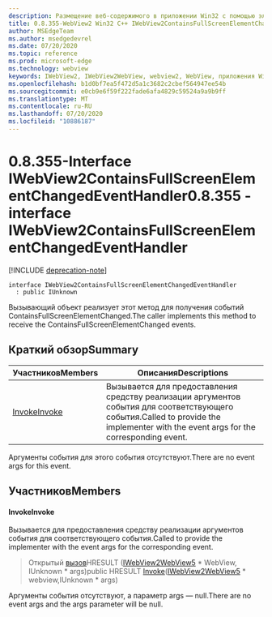 ```yaml
---
description: Размещение веб-содержимого в приложении Win32 с помощью элемента управления Microsoft Edge WebView2
title: 0.8.355-WebView2 Win32 C++ IWebView2ContainsFullScreenElementChangedEventHandler
author: MSEdgeTeam
ms.author: msedgedevrel
ms.date: 07/20/2020
ms.topic: reference
ms.prod: microsoft-edge
ms.technology: webview
keywords: IWebView2, IWebView2WebView, webview2, WebView, приложения Win32, Win32, EDGE
ms.openlocfilehash: b1d0bf7ea5f472d5a1c3682c2cbef564947ee54b
ms.sourcegitcommit: e0cb9e6f59f222fade6afa4829c59524a9a9b9ff
ms.translationtype: MT
ms.contentlocale: ru-RU
ms.lasthandoff: 07/20/2020
ms.locfileid: "10886187"
---
```

# <span data-ttu-id="53882-104">0.8.355-Interface IWebView2ContainsFullScreenElementChangedEventHandler</span><span class="sxs-lookup"><span data-stu-id="53882-104">0.8.355 - interface IWebView2ContainsFullScreenElementChangedEventHandler</span></span> 

[!INCLUDE [deprecation-note](../../includes/deprecation-note.md)]

```
interface IWebView2ContainsFullScreenElementChangedEventHandler
  : public IUnknown
```

<span data-ttu-id="53882-105">Вызывающий объект реализует этот метод для получения событий ContainsFullScreenElementChanged.</span><span class="sxs-lookup"><span data-stu-id="53882-105">The caller implements this method to receive the ContainsFullScreenElementChanged events.</span></span>

## <span data-ttu-id="53882-106">Краткий обзор</span><span class="sxs-lookup"><span data-stu-id="53882-106">Summary</span></span>

 <span data-ttu-id="53882-107">Участников</span><span class="sxs-lookup"><span data-stu-id="53882-107">Members</span></span>                        | <span data-ttu-id="53882-108">Описания</span><span class="sxs-lookup"><span data-stu-id="53882-108">Descriptions</span></span>
--------------------------------|---------------------------------------------
[<span data-ttu-id="53882-109">Invoke</span><span class="sxs-lookup"><span data-stu-id="53882-109">Invoke</span></span>](#invoke) | <span data-ttu-id="53882-110">Вызывается для предоставления средству реализации аргументов события для соответствующего события.</span><span class="sxs-lookup"><span data-stu-id="53882-110">Called to provide the implementer with the event args for the corresponding event.</span></span>

<span data-ttu-id="53882-111">Аргументы события для этого события отсутствуют.</span><span class="sxs-lookup"><span data-stu-id="53882-111">There are no event args for this event.</span></span>

## <span data-ttu-id="53882-112">Участников</span><span class="sxs-lookup"><span data-stu-id="53882-112">Members</span></span>

#### <span data-ttu-id="53882-113">Invoke</span><span class="sxs-lookup"><span data-stu-id="53882-113">Invoke</span></span> 

<span data-ttu-id="53882-114">Вызывается для предоставления средству реализации аргументов события для соответствующего события.</span><span class="sxs-lookup"><span data-stu-id="53882-114">Called to provide the implementer with the event args for the corresponding event.</span></span>

> <span data-ttu-id="53882-115">Открытый [вызов](#invoke)HRESULT ([IWebView2WebView5](IWebView2WebView5.md) \* WebView, IUnknown \* args)</span><span class="sxs-lookup"><span data-stu-id="53882-115">public HRESULT [Invoke](#invoke)([IWebView2WebView5](IWebView2WebView5.md) \* webview,IUnknown \* args)</span></span>

<span data-ttu-id="53882-116">Аргументы события отсутствуют, а параметр args — null.</span><span class="sxs-lookup"><span data-stu-id="53882-116">There are no event args and the args parameter will be null.</span></span>

